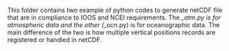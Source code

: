This folder contains two example of python codes to generate netCDF file that are in compliance to
IOOS and NCEI requirements. The *_atm.py is for atmospheric data and the other (*_ocn.py) is for
oceanographic data. The main difference of the two is how multiple vertical positions records are 
registered or handled in netCDF.
